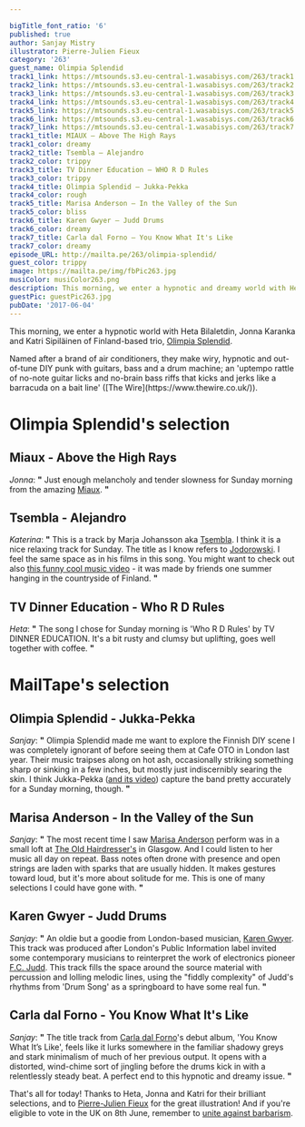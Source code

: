 ```yaml
---

bigTitle_font_ratio: '6'
published: true
author: Sanjay Mistry
illustrator: Pierre-Julien Fieux
category: '263'
guest_name: Olimpia Splendid
track1_link: https://mtsounds.s3.eu-central-1.wasabisys.com/263/track1.mp3
track2_link: https://mtsounds.s3.eu-central-1.wasabisys.com/263/track2.mp3
track3_link: https://mtsounds.s3.eu-central-1.wasabisys.com/263/track3.mp3
track4_link: https://mtsounds.s3.eu-central-1.wasabisys.com/263/track4.mp3
track5_link: https://mtsounds.s3.eu-central-1.wasabisys.com/263/track5.mp3
track6_link: https://mtsounds.s3.eu-central-1.wasabisys.com/263/track6.mp3
track7_link: https://mtsounds.s3.eu-central-1.wasabisys.com/263/track7.mp3
track1_title: MIAUX — Above The High Rays
track1_color: dreamy
track2_title: Tsembla — Alejandro
track2_color: trippy
track3_title: TV Dinner Education — WHO R D Rules
track3_color: trippy
track4_title: Olimpia Splendid — Jukka-Pekka
track4_color: rough
track5_title: Marisa Anderson — In the Valley of the Sun
track5_color: bliss
track6_title: Karen Gwyer — Judd Drums
track6_color: dreamy
track7_title: Carla dal Forno — You Know What It's Like
track7_color: dreamy
episode_URL: http://mailta.pe/263/olimpia-splendid/
guest_color: trippy
image: https://mailta.pe/img/fbPic263.jpg
musiColor: musiColor263.png
description: This morning, we enter a hypnotic and dreamy world with Heta Bilaletdin, Jonna Karanka and Katri Sipiläinen of Finland-based trio, Olimpia Splendid.
guestPic: guestPic263.jpg
pubDate: '2017-06-04'
---
```

This morning, we enter a hypnotic world with Heta Bilaletdin, Jonna Karanka and Katri Sipiläinen of Finland-based trio, [Olimpia Splendid](https://www.facebook.com/Olimpia-Splendid-197293963659766/).
<p>Named after a brand of air conditioners, they make wiry, hypnotic and out-of-tune DIY punk with guitars, bass and a drum machine; an 'uptempo rattle of no-note guitar licks and no-brain bass riffs that kicks and jerks like a barracuda on a bait line' ([The Wire](https://www.thewire.co.uk/)).

# Olimpia Splendid's selection


## Miaux - Above the High Rays
_Jonna_: **"** Just enough melancholy and tender slowness for Sunday morning from the amazing [Miaux](https://www.facebook.com/miamiaux/). **"** 

## Tsembla - Alejandro
_Katerina_: **"** This is a track by Marja Johansson aka [Tsembla](http://tsembla.com/). I think it is a nice relaxing track for Sunday. The title as I know refers to [Jodorowski](https://en.wikipedia.org/wiki/Alejandro_Jodorowsky). I feel the same space as in his films in this song. You might want to check out also [this funny cool music video](https://www.youtube.com/watch?v=z4gFjvCMIbM) - it was made by friends one summer hanging in the countryside of Finland. **"** 

## TV Dinner Education - Who R D Rules
_Heta_: **"** The song I chose for Sunday morning is 'Who R D Rules' by TV DINNER EDUCATION. It's a bit rusty and clumsy but uplifting, goes well together with coffee. **"** 

# MailTape's selection

## Olimpia Splendid - Jukka-Pekka
_Sanjay_: **"** Olimpia Splendid made me want to explore the Finnish DIY scene I was completely ignorant of before seeing them at Cafe OTO in London last year. Their music traipses along on hot ash, occasionally striking something sharp or sinking in a few inches, but mostly just indiscernibly searing the skin. I think Jukka-Pekka ([and its video](https://www.youtube.com/watch?v=ULuR2quJ6U0)) capture the band pretty accurately for a Sunday morning, though.  **"** 

## Marisa Anderson - In the Valley of the Sun
_Sanjay_: **"** The most recent time I saw [Marisa Anderson](https://marisaandersonmusic.com/) perform was in a small loft at [The Old Hairdresser's](http://theoldhairdressers.com/) in Glasgow. And I could listen to her music all day on repeat. Bass notes often drone with presence and open strings are laden with sparks that are usually hidden. It makes gestures toward loud, but it's more about solitude for me. This is one of many selections I could have gone with. **"** 

## Karen Gwyer - Judd Drums
_Sanjay_: **"** An oldie but a goodie from London-based musician, [Karen Gwyer](http://karengwyer.com/). This track was produced after London's Public Information label invited some contemporary musicians to reinterpret the work of electronics pioneer [F.C. Judd](https://en.wikipedia.org/wiki/Fred_Judd). This track fills the space around the source material with percussion and lolling melodic lines, using the "fiddly complexity" of Judd's rhythms from 'Drum Song' as a springboard to have some real fun. **"** 

## Carla dal Forno - You Know What It's Like
_Sanjay_: **"** The title track from [Carla dal Forno](https://www.facebook.com/carladalfornoyes/)'s debut album, 'You Know What It’s Like', feels like it lurks somewhere in the familiar shadowy greys and stark minimalism of much of her previous output. It opens with a distorted, wind-chime sort of jingling before the drums kick in with a relentlessly steady beat. A perfect end to this hypnotic and dreamy issue. **"** 

That's all for today! Thanks to Heta, Jonna and Katri for their brilliant selections, and to [Pierre-Julien Fieux](http://pierrejulienfieux.com/) for the great illustration! And if you're eligible to vote in the UK on 8th June, remember to [unite against barbarism](https://www.tactical2017.com/).
